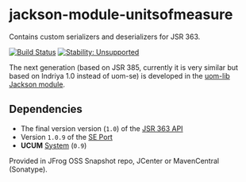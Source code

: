 jackson-module-unitsofmeasure
=============================

Contains custom serializers and deserializers for JSR 363.

[![Build Status](https://travis-ci.org/unitsofmeasurement/jackson-module-unitsofmeasure.svg?branch=master)](https://travis-ci.org/unitsofmeasurement/jackson-module-unitsofmeasure)
[![Stability: Unsupported](https://masterminds.github.io/stability/unsupported.svg)](https://masterminds.github.io/stability/unsupported.html)

The next generation (based on JSR 385, currently it is very similar but based on Indriya 1.0 instead of uom-se) is developed in the [uom-lib Jackson module](https://github.com/unitsofmeasurement/uom-lib/tree/master/jackson).

Dependencies
------------

 * The final version version (`1.0`) of the [JSR 363 API](../../../unit-api) 
 * Version `1.0.9` of the [SE Port](../../../uom-se)
 * **UCUM** [System](../../../uom-systems) (`0.9`)

Provided in JFrog OSS Snapshot repo, JCenter or MavenCentral (Sonatype).
